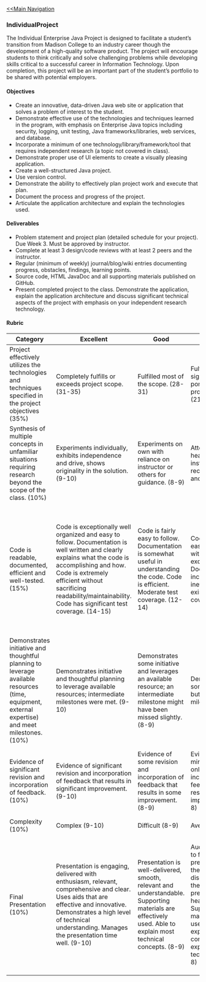 [<<Main Navigation](https://github.com/bciancio/QuickMockup/blob/master/README.md#quickmockup)

### IndividualProject

The Individual Enterprise Java Project is designed to facilitate a student’s transition from Madison College to an industry career though the development of a high-quality software product. The project will encourage students to think critically and solve challenging problems while developing skills critical to a successful career in Information Technology.  Upon completion, this project will be an important part of the student’s portfolio to be shared with potential employers.   

#### Objectives

* Create an innovative, data-driven Java web site or application that solves a problem of interest to the student.
* Demonstrate effective use of the technologies and techniques learned in the program, with emphasis on Enterprise Java topics including security, logging, unit testing, Java frameworks/libraries, web services, and database.
* Incorporate a minimum of one technology/library/framework/tool that requires independent research (a topic not covered in class).
* Demonstrate proper use of UI elements to create a visually pleasing application.
* Create a well-structured Java project.
* Use version control.
* Demonstrate the ability to effectively plan project work and execute that plan.
* Document the process and progress of the project.
* Articulate the application architecture and explain the technologies used.

#### Deliverables

* Problem statement and project plan (detailed schedule for your project). Due Week 3. Must be approved by instructor.
* Complete at least 3 design/code reviews with at least 2 peers and the instructor.
* Regular (minimum of weekly) journal/blog/wiki entries documenting progress, obstacles, findings, learning points.
* Source code, HTML JavaDoc and all supporting materials published on GitHub.
* Present completed project to the class. Demonstrate the application, explain the application architecture and discuss significant technical aspects of the project with emphasis on your independent research technology. 

#### Rubric

| Category  | Excellent |   Good    |   Fair    |   Poor    |
|-----------|-----------|-----------|-----------|-----------|
| Project effectively utilizes the technologies and techniques specified in the project objectives (35%)| Completely fulfills or exceeds project scope. (31-35) | Fulfilled most of the scope. (28-31) | Fulfilled some significant portions of the project scope. (21-28) | Barely fulfilled the scope: significant portions are missing. (0-21) |
| Synthesis of multiple concepts in unfamiliar situations requiring research beyond the scope of the class. (10%) | Experiments individually, exhibits independence and drive, shows originality in the solution. (9-10) | Experiments on own with reliance on instructor or others for guidance. (8-9) | Attempted with heavy reliance on instructor for recommendations and help. (6-8) | No observable interest or effort shown. (0-6) |
| Code is readable, documented, efficient and well-tested. (15%) | Code is exceptionally well organized and easy to follow. Documentation is well written and clearly explains what the code is accomplishing and how. Code is extremely efficient without sacrificing readability/maintainability. Code has significant test coverage. (14-15) |  Code is fairly easy to follow. Documentation is somewhat useful in understanding the code. Code is efficient. Moderate test coverage. (12-14) | Code is fairly easy to follow with some exceptions. Documentation is incomplete. Code inefficiencies exist. Some test coverage. (9-12) | Code is poorly organized; documentation is simply embedded comments and does not help the reader understand the code; code is unnecessarily long and complex. Little to no test coverage. (0-9) |
| Demonstrates initiative and thoughtful planning to leverage available resources (time, equipment, external expertise) and meet milestones. (10%) | Demonstrates initiative and thoughtful planning to leverage available resources; intermediate milestones were met. (9-10) | Demonstrates some initiative and leverages an available resource; an intermediate milestone might have been missed slightly. (8-9) | Demonstrates some planning but missed milestones. (6-8) | Appears to have involved minimal planning, missed milestones or failed to reach potential due to underutilized resources. (0-6) |
| Evidence of significant revision and incorporation of feedback. (10%) | Evidence of significant revision and incorporation of feedback that results in significant improvement. (9-10) | Evidence of some revision and incorporation of feedback that results in some improvement. (8-9) | Evidence of minor revision only and incorporation of feedback that results in minimal improvement. (6-8) | Project appears to have undergone little to no revision or incorporation of feedback. (0-6) |  
| Complexity (10%) | Complex (9-10) | Difficult (8-9) | Average (6-8) | Simple (0-6) |
| Final Presentation (10%) | Presentation is engaging, delivered with enthusiasm, relevant, comprehensive and clear. Uses aids that are effective and innovative. Demonstrates a high level of technical understanding. Manages the presentation time well. (9-10) | Presentation is well-delivered, smooth, relevant and understandable. Supporting materials are effectively used. Able to explain most technical concepts. (8-9) | Audience is able to follow the presentation, but there are minor disconnects in the flow or presentation is heavily scripted. Supporting materials are used and explained in context. Able to explain some technicalities. (6-8) | Presentation is difficult to follow, flow could be improved. Supporting materials are used, but not explained or in the proper context. Able to explain only a few technicalities. Presentation time is poorly managed. (0-6) |
